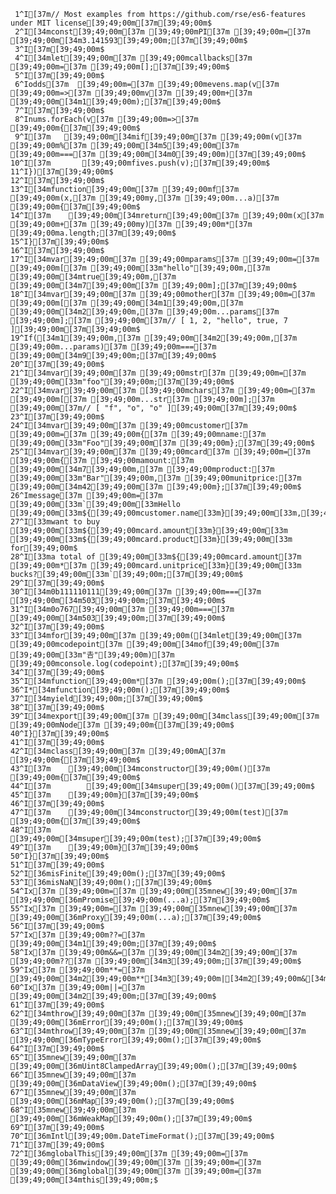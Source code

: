      1^I[37m// Most examples from https://github.com/rse/es6-features under MIT license[39;49;00m[37m[39;49;00m$
     2^I[34mconst[39;49;00m[37m [39;49;00mPI[37m [39;49;00m=[37m [39;49;00m[34m3.141593[39;49;00m;[37m[39;49;00m$
     3^I[37m[39;49;00m$
     4^I[34mlet[39;49;00m[37m [39;49;00mcallbacks[37m [39;49;00m=[37m [39;49;00m[];[37m[39;49;00m$
     5^I[37m[39;49;00m$
     6^Iodds[37m  [39;49;00m=[37m [39;49;00mevens.map(v[37m [39;49;00m=>[37m [39;49;00mv[37m [39;49;00m+[37m [39;49;00m[34m1[39;49;00m);[37m[39;49;00m$
     7^I[37m[39;49;00m$
     8^Inums.forEach(v[37m [39;49;00m=>[37m [39;49;00m{[37m[39;49;00m$
     9^I[37m   [39;49;00m[34mif[39;49;00m[37m [39;49;00m(v[37m [39;49;00m%[37m [39;49;00m[34m5[39;49;00m[37m [39;49;00m===[37m [39;49;00m[34m0[39;49;00m)[37m[39;49;00m$
    10^I[37m       [39;49;00mfives.push(v);[37m[39;49;00m$
    11^I})[37m[39;49;00m$
    12^I[37m[39;49;00m$
    13^I[34mfunction[39;49;00m[37m [39;49;00mf[37m [39;49;00m(x,[37m [39;49;00my,[37m [39;49;00m...a)[37m [39;49;00m{[37m[39;49;00m$
    14^I[37m    [39;49;00m[34mreturn[39;49;00m[37m [39;49;00m(x[37m [39;49;00m+[37m [39;49;00my)[37m [39;49;00m*[37m [39;49;00ma.length;[37m[39;49;00m$
    15^I}[37m[39;49;00m$
    16^I[37m[39;49;00m$
    17^I[34mvar[39;49;00m[37m [39;49;00mparams[37m [39;49;00m=[37m [39;49;00m[[37m [39;49;00m[33m"hello"[39;49;00m,[37m [39;49;00m[34mtrue[39;49;00m,[37m [39;49;00m[34m7[39;49;00m[37m [39;49;00m];[37m[39;49;00m$
    18^I[34mvar[39;49;00m[37m [39;49;00mother[37m [39;49;00m=[37m [39;49;00m[[37m [39;49;00m[34m1[39;49;00m,[37m [39;49;00m[34m2[39;49;00m,[37m [39;49;00m...params[37m [39;49;00m];[37m [39;49;00m[37m// [ 1, 2, "hello", true, 7 ][39;49;00m[37m[39;49;00m$
    19^If([34m1[39;49;00m,[37m [39;49;00m[34m2[39;49;00m,[37m [39;49;00m...params)[37m [39;49;00m===[37m [39;49;00m[34m9[39;49;00m;[37m[39;49;00m$
    20^I[37m[39;49;00m$
    21^I[34mvar[39;49;00m[37m [39;49;00mstr[37m [39;49;00m=[37m [39;49;00m[33m"foo"[39;49;00m;[37m[39;49;00m$
    22^I[34mvar[39;49;00m[37m [39;49;00mchars[37m [39;49;00m=[37m [39;49;00m[[37m [39;49;00m...str[37m [39;49;00m];[37m [39;49;00m[37m// [ "f", "o", "o" ][39;49;00m[37m[39;49;00m$
    23^I[37m[39;49;00m$
    24^I[34mvar[39;49;00m[37m [39;49;00mcustomer[37m [39;49;00m=[37m [39;49;00m{[37m [39;49;00mname:[37m [39;49;00m[33m"Foo"[39;49;00m[37m [39;49;00m};[37m[39;49;00m$
    25^I[34mvar[39;49;00m[37m [39;49;00mcard[37m [39;49;00m=[37m [39;49;00m{[37m [39;49;00mamount:[37m [39;49;00m[34m7[39;49;00m,[37m [39;49;00mproduct:[37m [39;49;00m[33m"Bar"[39;49;00m,[37m [39;49;00munitprice:[37m [39;49;00m[34m42[39;49;00m[37m [39;49;00m};[37m[39;49;00m$
    26^Imessage[37m [39;49;00m=[37m [39;49;00m[33m`[39;49;00m[33mHello [39;49;00m[33m${[39;49;00mcustomer.name[33m}[39;49;00m[33m,[39;49;00m$
    27^I[33mwant to buy [39;49;00m[33m${[39;49;00mcard.amount[33m}[39;49;00m[33m [39;49;00m[33m${[39;49;00mcard.product[33m}[39;49;00m[33m for[39;49;00m$
    28^I[33ma total of [39;49;00m[33m${[39;49;00mcard.amount[37m [39;49;00m*[37m [39;49;00mcard.unitprice[33m}[39;49;00m[33m bucks?[39;49;00m[33m`[39;49;00m;[37m[39;49;00m$
    29^I[37m[39;49;00m$
    30^I[34m0b111110111[39;49;00m[37m [39;49;00m===[37m [39;49;00m[34m503[39;49;00m;[37m[39;49;00m$
    31^I[34m0o767[39;49;00m[37m [39;49;00m===[37m [39;49;00m[34m503[39;49;00m;[37m[39;49;00m$
    32^I[37m[39;49;00m$
    33^I[34mfor[39;49;00m[37m [39;49;00m([34mlet[39;49;00m[37m [39;49;00mcodepoint[37m [39;49;00m[34mof[39;49;00m[37m [39;49;00m[33m"𠮷"[39;49;00m)[37m [39;49;00mconsole.log(codepoint);[37m[39;49;00m$
    34^I[37m[39;49;00m$
    35^I[34mfunction[39;49;00m*[37m [39;49;00m();[37m[39;49;00m$
    36^I*[34mfunction[39;49;00m();[37m[39;49;00m$
    37^I[34myield[39;49;00m;[37m[39;49;00m$
    38^I[37m[39;49;00m$
    39^I[34mexport[39;49;00m[37m [39;49;00m[34mclass[39;49;00m[37m [39;49;00mNode[37m [39;49;00m{[37m[39;49;00m$
    40^I}[37m[39;49;00m$
    41^I[37m[39;49;00m$
    42^I[34mclass[39;49;00m[37m [39;49;00mA[37m [39;49;00m{[37m[39;49;00m$
    43^I[37m    [39;49;00m[34mconstructor[39;49;00m()[37m [39;49;00m{[37m[39;49;00m$
    44^I[37m        [39;49;00m[34msuper[39;49;00m()[37m[39;49;00m$
    45^I[37m    [39;49;00m}[37m[39;49;00m$
    46^I[37m[39;49;00m$
    47^I[37m    [39;49;00m[34mconstructor[39;49;00m(test)[37m [39;49;00m{[37m[39;49;00m$
    48^I[37m        [39;49;00m[34msuper[39;49;00m(test);[37m[39;49;00m$
    49^I[37m    [39;49;00m}[37m[39;49;00m$
    50^I}[37m[39;49;00m$
    51^I[37m[39;49;00m$
    52^I[36misFinite[39;49;00m();[37m[39;49;00m$
    53^I[36misNaN[39;49;00m();[37m[39;49;00m$
    54^Ix[37m [39;49;00m=[37m [39;49;00m[35mnew[39;49;00m[37m [39;49;00m[36mPromise[39;49;00m(...a);[37m[39;49;00m$
    55^Ix[37m [39;49;00m=[37m [39;49;00m[35mnew[39;49;00m[37m [39;49;00m[36mProxy[39;49;00m(...a);[37m[39;49;00m$
    56^I[37m[39;49;00m$
    57^Ix[37m [39;49;00m??=[37m [39;49;00m[34m1[39;49;00m;[37m[39;49;00m$
    58^Ix[37m [39;49;00m&&=[37m [39;49;00m[34m2[39;49;00m[37m [39;49;00m??[37m [39;49;00m[34m3[39;49;00m;[37m[39;49;00m$
    59^Ix[37m [39;49;00m**=[37m [39;49;00m[34m2[39;49;00m**[34m3[39;49;00m|[34m2[39;49;00m&[34m4[39;49;00m;[37m[39;49;00m$
    60^Ix[37m [39;49;00m||=[37m [39;49;00m[34m2[39;49;00m;[37m[39;49;00m$
    61^I[37m[39;49;00m$
    62^I[34mthrow[39;49;00m[37m [39;49;00m[35mnew[39;49;00m[37m [39;49;00m[36mError[39;49;00m();[37m[39;49;00m$
    63^I[34mthrow[39;49;00m[37m [39;49;00m[35mnew[39;49;00m[37m [39;49;00m[36mTypeError[39;49;00m();[37m[39;49;00m$
    64^I[37m[39;49;00m$
    65^I[35mnew[39;49;00m[37m [39;49;00m[36mUint8ClampedArray[39;49;00m();[37m[39;49;00m$
    66^I[35mnew[39;49;00m[37m [39;49;00m[36mDataView[39;49;00m();[37m[39;49;00m$
    67^I[35mnew[39;49;00m[37m [39;49;00m[36mMap[39;49;00m();[37m[39;49;00m$
    68^I[35mnew[39;49;00m[37m [39;49;00m[36mWeakMap[39;49;00m();[37m[39;49;00m$
    69^I[37m[39;49;00m$
    70^I[36mIntl[39;49;00m.DateTimeFormat();[37m[39;49;00m$
    71^I[37m[39;49;00m$
    72^I[36mglobalThis[39;49;00m[37m [39;49;00m=[37m [39;49;00m[36mwindow[39;49;00m[37m [39;49;00m=[37m [39;49;00m[36mglobal[39;49;00m[37m [39;49;00m=[37m [39;49;00m[34mthis[39;49;00m;$

